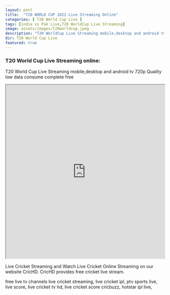 ```yaml
---
layout: post
title:  "T20 WORLD CUP 2022 Live Streaming Online"
categories: [ T20 World Cup Live ]
tags: [india vs Pak Live,T20 WorldCup Live Streaming]
image: assets/images/t20worldcup.jpeg
description: "T20 WorldCup Live Streaming mobile,desktop and android tv 720p Quality low data consume"
dir: T20 World Cup Live
featured: true
---
```


### T20 World Cup Live Streaming online:
T20 World Cup Live Streaming mobile,desktop and android tv 720p Quality low data consume complete free
<iframe allowfullscreen="yes" height="550" sandbox="allow-scripts allow-same-origin" scrolling="no" src="https://m.live4wap.xyz/embed.php" width="100%"></iframe>
<p>Live Cricket Streaming and Watch Live Cricket Online Streaming on our website CricHD. CricHD provides free cricket live stream.</p>
free live tv channels live cricket streaming,
live cricket ipl,
ptv sports live,
live score,
live cricket tv hd,
live cricket score cricbuzz,
hotstar ipl live,

